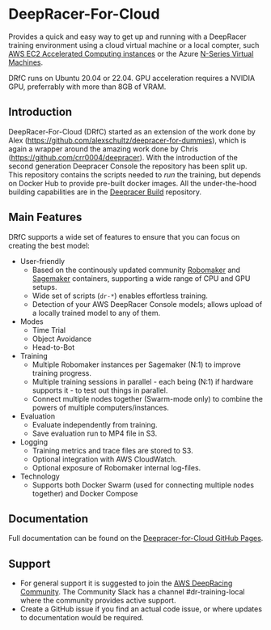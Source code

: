 # DeepRacer-For-Cloud
Provides a quick and easy way to get up and running with a DeepRacer training environment using a cloud virtual machine or a local compter, such [AWS EC2 Accelerated Computing instances](https://aws.amazon.com/ec2/instance-types/?nc1=h_ls#Accelerated_Computing) or the Azure [N-Series Virtual Machines](https://docs.microsoft.com/en-us/azure/virtual-machines/windows/sizes-gpu).

DRfC runs on Ubuntu 20.04 or 22.04. GPU acceleration requires a NVIDIA GPU, preferrably with more than 8GB of VRAM.

## Introduction

DeepRacer-For-Cloud (DRfC) started as an extension of the work done by Alex (https://github.com/alexschultz/deepracer-for-dummies), which is again a wrapper around the amazing work done by Chris (https://github.com/crr0004/deepracer). With the introduction of the second generation Deepracer Console the repository has been split up. This repository contains the scripts needed to *run* the training, but depends on Docker Hub to provide pre-built docker images. All the under-the-hood building capabilities are in the [Deepracer Build](https://github.com/aws-deepracer-community/deepracer) repository.

## Main Features

DRfC supports a wide set of features to ensure that you can focus on creating the best model:
* User-friendly
	* Based on the continously updated community [Robomaker](https://github.com/aws-deepracer-community/deepracer-simapp) and [Sagemaker](https://github.com/aws-deepracer-community/deepracer-sagemaker-container) containers, supporting a wide range of CPU and GPU setups.
	* Wide set of scripts (`dr-*`) enables effortless training.
	* Detection of your AWS DeepRacer Console models; allows upload of a locally trained model to any of them.
* Modes
	* Time Trial
	* Object Avoidance
	* Head-to-Bot
* Training
	* Multiple Robomaker instances per Sagemaker (N:1) to improve training progress.
	* Multiple training sessions in parallel - each being (N:1) if hardware supports it - to test out things in parallel.
	* Connect multiple nodes together (Swarm-mode only) to combine the powers of multiple computers/instances.
* Evaluation
	* Evaluate independently from training.
	* Save evaluation run to MP4 file in S3.
* Logging
	* Training metrics and trace files are stored to S3.
	* Optional integration with AWS CloudWatch.
	* Optional exposure of Robomaker internal log-files.
* Technology
	* Supports both Docker Swarm (used for connecting multiple nodes together) and Docker Compose

## Documentation

Full documentation can be found on the [Deepracer-for-Cloud GitHub Pages](https://aws-deepracer-community.github.io/deepracer-for-cloud).

## Support

* For general support it is suggested to join the [AWS DeepRacing Community](https://deepracing.io/). The Community Slack has a channel #dr-training-local where the community provides active support.
* Create a GitHub issue if you find an actual code issue, or where updates to documentation would be required.
